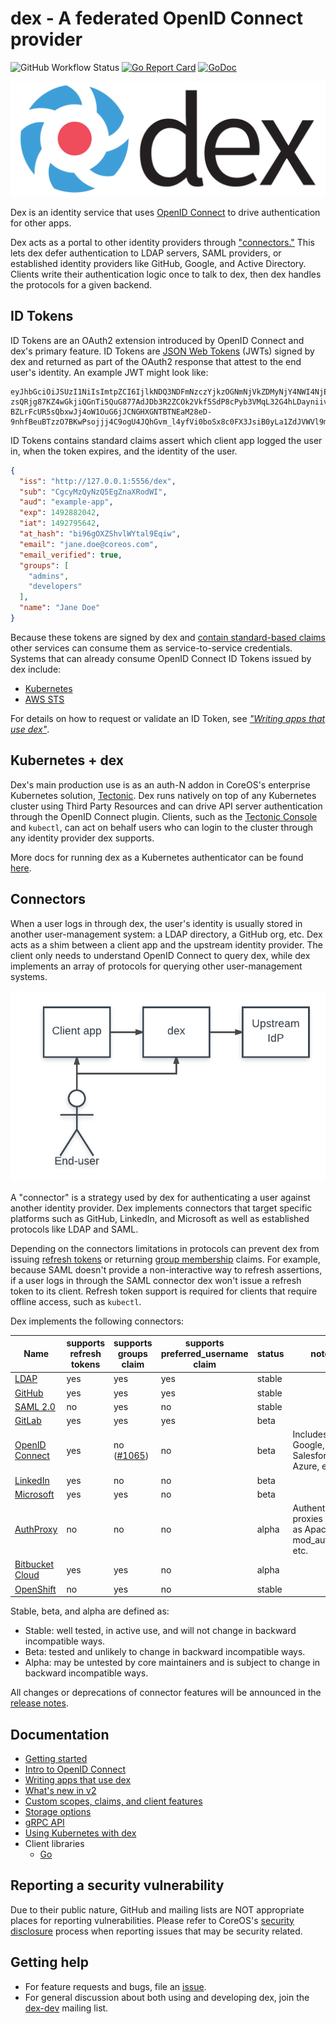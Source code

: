 # dex - A federated OpenID Connect provider

![GitHub Workflow Status](https://img.shields.io/github/workflow/status/dexidp/dex/CI?style=flat-square)
[![Go Report Card](https://goreportcard.com/badge/github.com/dexidp/dex?style=flat-square)](https://goreportcard.com/report/github.com/dexidp/dex)
[![GoDoc](http://img.shields.io/badge/godoc-reference-5272B4.svg?style=flat-square)](https://godoc.org/github.com/dexidp/dex)

![logo](Documentation/logos/dex-horizontal-color.png)

Dex is an identity service that uses [OpenID Connect][openid-connect] to drive authentication for other apps.

Dex acts as a portal to other identity providers through ["connectors."](#connectors) This lets dex defer authentication to LDAP servers, SAML providers, or established identity providers like GitHub, Google, and Active Directory. Clients write their authentication logic once to talk to dex, then dex handles the protocols for a given backend.

## ID Tokens

ID Tokens are an OAuth2 extension introduced by OpenID Connect and dex's primary feature. ID Tokens are [JSON Web Tokens][jwt-io] (JWTs) signed by dex and returned as part of the OAuth2 response that attest to the end user's identity. An example JWT might look like:

```
eyJhbGciOiJSUzI1NiIsImtpZCI6IjlkNDQ3NDFmNzczYjkzOGNmNjVkZDMyNjY4NWI4NjE4MGMzMjRkOTkifQ.eyJpc3MiOiJodHRwOi8vMTI3LjAuMC4xOjU1NTYvZGV4Iiwic3ViIjoiQ2djeU16UXlOelE1RWdabmFYUm9kV0kiLCJhdWQiOiJleGFtcGxlLWFwcCIsImV4cCI6MTQ5Mjg4MjA0MiwiaWF0IjoxNDkyNzk1NjQyLCJhdF9oYXNoIjoiYmk5NmdPWFpTaHZsV1l0YWw5RXFpdyIsImVtYWlsIjoiZXJpYy5jaGlhbmdAY29yZW9zLmNvbSIsImVtYWlsX3ZlcmlmaWVkIjp0cnVlLCJncm91cHMiOlsiYWRtaW5zIiwiZGV2ZWxvcGVycyJdLCJuYW1lIjoiRXJpYyBDaGlhbmcifQ.OhROPq_0eP-zsQRjg87KZ4wGkjiQGnTi5QuG877AdJDb3R2ZCOk2Vkf5SdP8cPyb3VMqL32G4hLDayniiv8f1_ZXAde0sKrayfQ10XAXFgZl_P1yilkLdknxn6nbhDRVllpWcB12ki9vmAxklAr0B1C4kr5nI3-BZLrFcUR5sQbxwJj4oW1OuG6jJCNGHXGNTBTNEaM28eD-9nhfBeuBTzzO7BKwPsojjj4C9ogU4JQhGvm_l4yfVi0boSx8c0FX3JsiB0yLa1ZdJVWVl9m90XmbWRSD85pNDQHcWZP9hR6CMgbvGkZsgjG32qeRwUL_eNkNowSBNWLrGNPoON1gMg
```

ID Tokens contains standard claims assert which client app logged the user in, when the token expires, and the identity of the user.

```json
{
  "iss": "http://127.0.0.1:5556/dex",
  "sub": "CgcyMzQyNzQ5EgZnaXRodWI",
  "aud": "example-app",
  "exp": 1492882042,
  "iat": 1492795642,
  "at_hash": "bi96gOXZShvlWYtal9Eqiw",
  "email": "jane.doe@coreos.com",
  "email_verified": true,
  "groups": [
    "admins",
    "developers"
  ],
  "name": "Jane Doe"
}
```

Because these tokens are signed by dex and [contain standard-based claims][standard-claims] other services can consume them as service-to-service credentials. Systems that can already consume OpenID Connect ID Tokens issued by dex include:

* [Kubernetes][kubernetes]
* [AWS STS][aws-sts]

For details on how to request or validate an ID Token, see [_"Writing apps that use dex"_][using-dex].

## Kubernetes + dex

Dex's main production use is as an auth-N addon in CoreOS's enterprise Kubernetes solution, [Tectonic][tectonic]. Dex runs natively on top of any Kubernetes cluster using Third Party Resources and can drive API server authentication through the OpenID Connect plugin. Clients, such as the [Tectonic Console][tectonic-console] and `kubectl`, can act on behalf users who can login to the cluster through any identity provider dex supports.

More docs for running dex as a Kubernetes authenticator can be found [here](Documentation/kubernetes.md).

## Connectors

When a user logs in through dex, the user's identity is usually stored in another user-management system: a LDAP directory, a GitHub org, etc. Dex acts as a shim between a client app and the upstream identity provider. The client only needs to understand OpenID Connect to query dex, while dex implements an array of protocols for querying other user-management systems.

![](Documentation/img/dex-flow.png)

A "connector" is a strategy used by dex for authenticating a user against another identity provider. Dex implements connectors that target specific platforms such as GitHub, LinkedIn, and Microsoft as well as established protocols like LDAP and SAML.

Depending on the connectors limitations in protocols can prevent dex from issuing [refresh tokens][scopes] or returning [group membership][scopes] claims. For example, because SAML doesn't provide a non-interactive way to refresh assertions, if a user logs in through the SAML connector dex won't issue a refresh token to its client. Refresh token support is required for clients that require offline access, such as `kubectl`.

Dex implements the following connectors:

| Name | supports refresh tokens | supports groups claim | supports preferred_username claim | status | notes |
| ---- | ----------------------- | --------------------- | --------------------------------- | ------ | ----- |
| [LDAP](Documentation/connectors/ldap.md) | yes | yes | yes | stable | |
| [GitHub](Documentation/connectors/github.md) | yes | yes | yes | stable | |
| [SAML 2.0](Documentation/connectors/saml.md) | no | yes | no | stable |
| [GitLab](Documentation/connectors/gitlab.md) | yes | yes | yes | beta | |
| [OpenID Connect](Documentation/connectors/oidc.md) | yes | no ([#1065][issue-1065]) | no | beta | Includes Google, Salesforce, Azure, etc. |
| [LinkedIn](Documentation/connectors/linkedin.md) | yes | no | no | beta | |
| [Microsoft](Documentation/connectors/microsoft.md) | yes | yes | no | beta | |
| [AuthProxy](Documentation/connectors/authproxy.md) | no | no | no | alpha | Authentication proxies such as Apache2 mod_auth, etc. |
| [Bitbucket Cloud](Documentation/connectors/bitbucketcloud.md) | yes | yes | no | alpha | |
| [OpenShift](Documentation/connectors/openshift.md) | no | yes | no | stable | |

Stable, beta, and alpha are defined as:

* Stable: well tested, in active use, and will not change in backward incompatible ways.
* Beta: tested and unlikely to change in backward incompatible ways.
* Alpha: may be untested by core maintainers and is subject to change in backward incompatible ways.

All changes or deprecations of connector features will be announced in the [release notes][release-notes].

## Documentation

* [Getting started](Documentation/getting-started.md)
* [Intro to OpenID Connect](Documentation/openid-connect.md)
* [Writing apps that use dex][using-dex]
* [What's new in v2](Documentation/v2.md)
* [Custom scopes, claims, and client features](Documentation/custom-scopes-claims-clients.md)
* [Storage options](Documentation/storage.md)
* [gRPC API](Documentation/api.md)
* [Using Kubernetes with dex](Documentation/kubernetes.md)
* Client libraries
  * [Go][go-oidc]

## Reporting a security vulnerability

Due to their public nature, GitHub and mailing lists are NOT appropriate places for reporting vulnerabilities. Please refer to CoreOS's [security disclosure][disclosure] process when reporting issues that may be security related.

## Getting help

* For feature requests and bugs, file an [issue][issues].
* For general discussion about both using and developing dex, join the [dex-dev][dex-dev] mailing list.

[openid-connect]: https://openid.net/connect/
[standard-claims]: https://openid.net/specs/openid-connect-core-1_0.html#StandardClaims
[scopes]: Documentation/custom-scopes-claims-clients.md#scopes
[using-dex]: Documentation/using-dex.md
[jwt-io]: https://jwt.io/
[kubernetes]: http://kubernetes.io/docs/admin/authentication/#openid-connect-tokens
[aws-sts]: https://docs.aws.amazon.com/STS/latest/APIReference/Welcome.html
[tectonic]: https://tectonic.com/
[tectonic-console]: https://tectonic.com/enterprise/docs/latest/usage/index.html#tectonic-console
[go-oidc]: https://github.com/coreos/go-oidc
[issue-1065]: https://github.com/dexidp/dex/issues/1065
[release-notes]: https://github.com/dexidp/dex/releases
[issues]: https://github.com/dexidp/dex/issues
[dex-dev]: https://groups.google.com/forum/#!forum/dex-dev
[disclosure]: https://coreos.com/security/disclosure/
